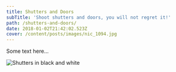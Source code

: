 ```yaml
---
title: Shutters and Doors
subTitle: 'Shoot shutters and doors, you will not regret it!'
path: /shutters-and-doors/
date: 2018-01-02T21:42:02.523Z
cover: /content/posts/images/nic_1094.jpg
---
```

Some text here...

![Shutters in black and white](/content/posts/images/nic_1094.jpg)
